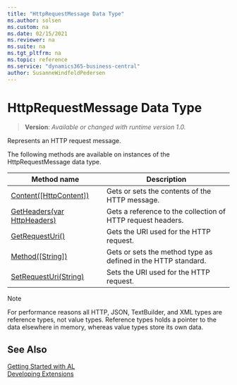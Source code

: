 ```yaml
---
title: "HttpRequestMessage Data Type"
ms.author: solsen
ms.custom: na
ms.date: 02/15/2021
ms.reviewer: na
ms.suite: na
ms.tgt_pltfrm: na
ms.topic: reference
ms.service: "dynamics365-business-central"
author: SusanneWindfeldPedersen
---
```

[//]: # (START>DO_NOT_EDIT)
[//]: # (IMPORTANT:Do not edit any of the content between here and the END>DO_NOT_EDIT.)
[//]: # (Any modifications should be made in the .xml files in the ModernDev repo.)
# HttpRequestMessage Data Type
> **Version**: _Available or changed with runtime version 1.0._

Represents an HTTP request message.



The following methods are available on instances of the HttpRequestMessage data type.

|Method name|Description|
|-----------|-----------|
|[Content([HttpContent])](httprequestmessage-content-method.md)|Gets or sets the contents of the HTTP message.|
|[GetHeaders(var HttpHeaders)](httprequestmessage-getheaders-method.md)|Gets a reference to the collection of HTTP request headers.|
|[GetRequestUri()](httprequestmessage-getrequesturi-method.md)|Gets the URI used for the HTTP request.|
|[Method([String])](httprequestmessage-method-method.md)|Gets or sets the method type as defined in the HTTP standard.|
|[SetRequestUri(String)](httprequestmessage-setrequesturi-method.md)|Sets the URI used for the HTTP request.|

[//]: # (IMPORTANT: END>DO_NOT_EDIT)

> [!NOTE]  
> For performance reasons all HTTP, JSON, TextBuilder, and XML types are reference types, not value types. Reference types holds a pointer to the data elsewhere in memory, whereas value types store its own data. 

## See Also
[Getting Started with AL](../../devenv-get-started.md)  
[Developing Extensions](../../devenv-dev-overview.md)  